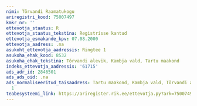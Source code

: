 ```yaml
---
nimi: Tõrvandi Raamatukogu
ariregistri_kood: 75007497
kmkr_nr: ''
ettevotja_staatus: R
ettevotja_staatus_tekstina: Registrisse kantud
ettevotja_esmakande_kpv: 07.08.2000
ettevotja_aadress: .na
asukoht_ettevotja_aadressis: Ringtee 1
asukoha_ehak_kood: 8532
asukoha_ehak_tekstina: Tõrvandi alevik, Kambja vald, Tartu maakond
indeks_ettevotja_aadressis: '61715'
ads_adr_id: 2846501
ads_ads_oid: .na
ads_normaliseeritud_taisaadress: Tartu maakond, Kambja vald, Tõrvandi alevik, Ringtee
  1
teabesysteemi_link: https://ariregister.rik.ee/ettevotja.py?ark=75007497&ref=rekvisiidid
---
```

